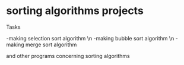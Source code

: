# sorting algorithms projects

 Tasks

 -making selection sort algorithm \n
 -making bubble sort algorithm \n
 -making merge sort algorithm

 and other programs concerning sorting algorithms

